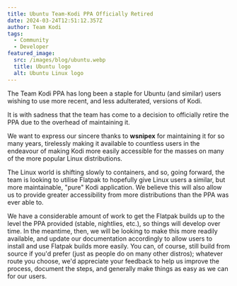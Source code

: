 ```yaml
---
title: Ubuntu Team-Kodi PPA Officially Retired
date: 2024-03-24T12:51:12.357Z
author: Team Kodi
tags:
  - Community
  - Developer
featured_image:
  src: /images/blog/ubuntu.webp
  title: Ubuntu logo
  alt: Ubuntu Linux logo
---
```

The Team Kodi PPA has long been a staple for Ubuntu (and similar) users wishing to use more recent, and less adulterated, versions of Kodi.

It is with sadness that the team has come to a decision to officially retire the PPA due to the overhead of maintaining it.

We want to express our sincere thanks to **wsnipex** for maintaining it for so many years, tirelessly making it available to countless users in the endeavour of making Kodi more easily accessible for the masses on many of the more popular Linux distributions.

The Linux world is shifting slowly to containers, and so, going forward, the team is looking to utilise Flatpak to hopefully give Linux users a similar, but more maintainable, "pure" Kodi application. We believe this will also allow us to provide greater accessibility from more distributions than the PPA was ever able to.

We have a considerable amount of work to get the Flatpak builds up to the level the PPA provided (stable, nightlies, etc.), so things will develop over time. In the meantime, then, we will be looking to make this more readily available, and update our documentation accordingly to allow users to install and use Flatpak builds more easily. You can, of course, still build from source if you'd prefer (just as people do on many other distros); whatever route you choose, we'd appreciate your feedback to help us improve the process, document the steps, and generally make things as easy as we can for our users.